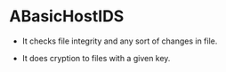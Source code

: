 # ABasicHostIDS

- It checks file integrity and any sort of changes in file. 

- It does cryption to files with a given key.
